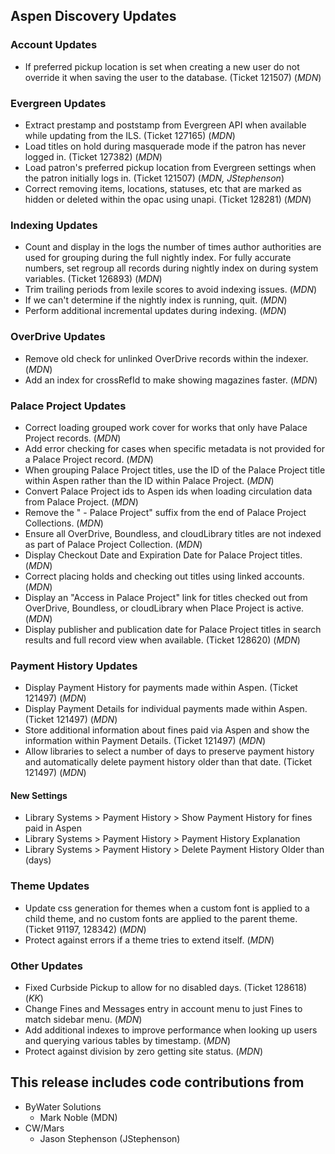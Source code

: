 ## Aspen Discovery Updates

### Account Updates
- If preferred pickup location is set when creating a new user do not override it when saving the user to the database. (Ticket 121507) (*MDN*)

### Evergreen Updates
- Extract prestamp and poststamp from Evergreen API when available while updating from the ILS. (Ticket 127165) (*MDN*) 
- Load titles on hold during masquerade mode if the patron has never logged in. (Ticket 127382) (*MDN*)
- Load patron's preferred pickup location from Evergreen settings when the patron initially logs in. (Ticket 121507) (*MDN, JStephenson*)
- Correct removing items, locations, statuses, etc that are marked as hidden or deleted within the opac using unapi. (Ticket 128281) (*MDN*)

### Indexing Updates
- Count and display in the logs the number of times author authorities are used for grouping during the full nightly index.  For fully accurate numbers, set regroup all records during nightly index on during system variables. (Ticket 126893) (*MDN*)
- Trim trailing periods from lexile scores to avoid indexing issues. (*MDN*)
- If we can't determine if the nightly index is running, quit. (*MDN*)
- Perform additional incremental updates during indexing. (*MDN*)

### OverDrive Updates
- Remove old check for unlinked OverDrive records within the indexer. (*MDN*)
- Add an index for crossRefId to make showing magazines faster. (*MDN*)

### Palace Project Updates
- Correct loading grouped work cover for works that only have Palace Project records. (*MDN*)
- Add error checking for cases when specific metadata is not provided for a Palace Project record. (*MDN*) 
- When grouping Palace Project titles, use the ID of the Palace Project title within Aspen rather than the ID within Palace Project. (*MDN*)
- Convert Palace Project ids to Aspen ids when loading circulation data from Palace Project. (*MDN*)  
- Remove the " - Palace Project" suffix from the end of Palace Project Collections.  (*MDN*)
- Ensure all OverDrive, Boundless, and cloudLibrary titles are not indexed as part of Palace Project Collection. (*MDN*)
- Display Checkout Date and Expiration Date for Palace Project titles. (*MDN*)
- Correct placing holds and checking out titles using linked accounts. (*MDN*)
- Display an "Access in Palace Project" link for titles checked out from OverDrive, Boundless, or cloudLibrary when Place Project is active. (*MDN*) 
- Display publisher and publication date for Palace Project titles in search results and full record view when available. (Ticket 128620) (*MDN*)

### Payment History Updates
- Display Payment History for payments made within Aspen. (Ticket 121497) (*MDN*)
- Display Payment Details for individual payments made within Aspen. (Ticket 121497) (*MDN*)
- Store additional information about fines paid via Aspen and show the information within Payment Details. (Ticket 121497) (*MDN*)  
- Allow libraries to select a number of days to preserve payment history and automatically delete payment history older than that date. (Ticket 121497) (*MDN*)

<div markdown="1" class="settings">

#### New Settings
- Library Systems > Payment History > Show Payment History for fines paid in Aspen
- Library Systems > Payment History > Payment History Explanation
- Library Systems > Payment History > Delete Payment History Older than (days)
</div>

### Theme Updates
- Update css generation for themes when a custom font is applied to a child theme, and no custom fonts are applied to the parent theme. (Ticket 91197, 128342)  (*MDN*)
- Protect against errors if a theme tries to extend itself. (*MDN*) 

### Other Updates
- Fixed Curbside Pickup to allow for no disabled days. (Ticket 128618) (*KK*)
- Change Fines and Messages entry in account menu to just Fines to match sidebar menu. (*MDN*)
- Add additional indexes to improve performance when looking up users and querying various tables by timestamp. (*MDN*) 
- Protect against division by zero getting site status. (*MDN*)

## This release includes code contributions from
- ByWater Solutions
    - Mark Noble (MDN)
- CW/Mars
  - Jason Stephenson (JStephenson)
